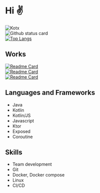# Hi ✌
![Kotx](https://img.shields.io/static/v1?label=LIFE&message=FAILED&color=critical&style=flat)  
![Github status card](https://github-readme-stats.vercel.app/api?username=Kotlin-chan&count_private=true&border_radius=0&include_all_commits=true&hide_border=true)  
[![Top Langs](https://github-readme-stats.vercel.app/api/top-langs/?username=Kotlin-chan&count_private=true&border_radius=0&layout=compact&hide_border=true)](https://github.com/Kotlin-chan)

## Works
[![Readme Card](https://github-readme-stats.vercel.app/api/pin/?username=TeamKun&repo=flylib-reloaded&border_radius=0&hide_border=true)](https://github.com/TeamKun/flylib-reloaded)  
[![Readme Card](https://github-readme-stats.vercel.app/api/pin/?username=TeamKun&repo=CustomGUI&border_radius=0&hide_border=true)](https://github.com/TeamKun/CustomGUI)  
[![Readme Card](https://github-readme-stats.vercel.app/api/pin/?username=Kotlin-chan&repo=get-gradle-project-version&border_radius=0&hide_border=true)](https://github.com/Kotlin-chan/get-gradle-project-version)
  
## Languages and Frameworks
- Java
- Kotlin
- Kotlin/JS
- Javascript
- Ktor
- Exposed
- Coroutine

## Skills
- Team development
- Git
- Docker, Docker compose
- Linux
- CI/CD
